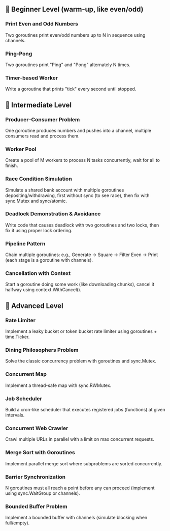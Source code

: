 ## 🔹 Beginner Level (warm-up, like even/odd)

### Print Even and Odd Numbers
Two goroutines print even/odd numbers up to N in sequence using channels.

### Ping-Pong
Two goroutines print "Ping" and "Pong" alternately N times.

### Timer-based Worker
Write a goroutine that prints "tick" every second until stopped.

## 🔹 Intermediate Level

### Producer–Consumer Problem
One goroutine produces numbers and pushes into a channel, multiple consumers read and process them.

### Worker Pool
Create a pool of M workers to process N tasks concurrently, wait for all to finish.

### Race Condition Simulation
Simulate a shared bank account with multiple goroutines depositing/withdrawing, first without sync (to see race), then fix with sync.Mutex and sync/atomic.

### Deadlock Demonstration & Avoidance
Write code that causes deadlock with two goroutines and two locks, then fix it using proper lock ordering.

### Pipeline Pattern
Chain multiple goroutines:
e.g., Generate → Square → Filter Even → Print (each stage is a goroutine with channels).

### Cancellation with Context
Start a goroutine doing some work (like downloading chunks), cancel it halfway using context.WithCancel().

## 🔹 Advanced Level

### Rate Limiter
Implement a leaky bucket or token bucket rate limiter using goroutines + time.Ticker.

### Dining Philosophers Problem
Solve the classic concurrency problem with goroutines and sync.Mutex.

### Concurrent Map
Implement a thread-safe map with sync.RWMutex.

### Job Scheduler
Build a cron-like scheduler that executes registered jobs (functions) at given intervals.

### Concurrent Web Crawler
Crawl multiple URLs in parallel with a limit on max concurrent requests.

### Merge Sort with Goroutines
Implement parallel merge sort where subproblems are sorted concurrently.

### Barrier Synchronization
N goroutines must all reach a point before any can proceed (implement using sync.WaitGroup or channels).

### Bounded Buffer Problem
Implement a bounded buffer with channels (simulate blocking when full/empty).